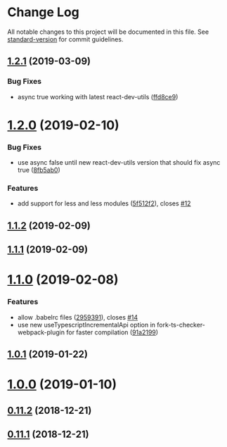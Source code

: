 # Change Log

All notable changes to this project will be documented in this file. See [standard-version](https://github.com/conventional-changelog/standard-version) for commit guidelines.

## [1.2.1](https://github.com/jpavon/react-scripts-ts/compare/v1.2.0...v1.2.1) (2019-03-09)


### Bug Fixes

* async true working with latest react-dev-utils ([ffd8ce9](https://github.com/jpavon/react-scripts-ts/commit/ffd8ce9))



<a name="1.2.0"></a>
# [1.2.0](https://github.com/jpavon/react-scripts-ts/compare/v1.1.2...v1.2.0) (2019-02-10)


### Bug Fixes

* use async false until new react-dev-utils version that should fix async true ([8fb5ab0](https://github.com/jpavon/react-scripts-ts/commit/8fb5ab0))


### Features

* add support for less and less modules ([5f512f2](https://github.com/jpavon/react-scripts-ts/commit/5f512f2)), closes [#12](https://github.com/jpavon/react-scripts-ts/issues/12)



<a name="1.1.2"></a>
## [1.1.2](https://github.com/jpavon/react-scripts-ts/compare/v1.1.0...v1.1.2) (2019-02-09)



<a name="1.1.1"></a>
## [1.1.1](https://github.com/jpavon/react-scripts-ts/compare/v1.1.0...v1.1.1) (2019-02-09)



<a name="1.1.0"></a>
# [1.1.0](https://github.com/jpavon/react-scripts-ts/compare/v1.0.1...v1.1.0) (2019-02-08)


### Features

* allow .babelrc files ([2959391](https://github.com/jpavon/react-scripts-ts/commit/2959391)), closes [#14](https://github.com/jpavon/react-scripts-ts/issues/14)
* use new useTypescriptIncrementalApi option in fork-ts-checker-webpack-plugin for faster compilation ([91a2199](https://github.com/jpavon/react-scripts-ts/commit/91a2199))



<a name="1.0.1"></a>
## [1.0.1](https://github.com/jpavon/react-scripts-ts/compare/v1.0.0...v1.0.1) (2019-01-22)



<a name="1.0.0"></a>
# [1.0.0](https://github.com/jpavon/react-scripts-ts/compare/v0.11.2...v1.0.0) (2019-01-10)



<a name="0.11.2"></a>
## [0.11.2](https://github.com/jpavon/react-scripts-ts/compare/v0.11.0...v0.11.2) (2018-12-21)



<a name="0.11.1"></a>
## [0.11.1](https://github.com/jpavon/react-scripts-ts/compare/v0.11.0...v0.11.1) (2018-12-21)
